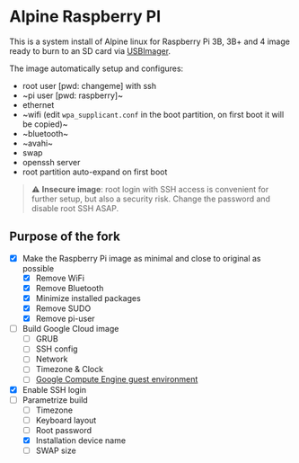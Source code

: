 # Alpine Raspberry PI

This is a system install of Alpine linux for Raspberry Pi 3B, 3B+ and 4 image ready to burn to an SD card via [USBImager](https://bztsrc.gitlab.io/usbimager/).

The image automatically setup and configures:

* root user [pwd: changeme] with ssh
* ~pi user [pwd: raspberry]~
* ethernet
* ~wifi (edit `wpa_supplicant.conf` in the boot partition, on first boot it will be copied)~
* ~bluetooth~
* ~avahi~
* swap
* openssh server
* root partition auto-expand on first boot

> :warning: **Insecure image**: root login with SSH access is convenient for further setup, but also a security risk. Change the password and disable root SSH ASAP.

## Purpose of the fork

- [x] Make the Raspberry Pi image as minimal and close to original as possible
  - [x] Remove WiFi
  - [x] Remove Bluetooth
  - [x] Minimize installed packages
  - [x] Remove SUDO
  - [x] Remove pi-user
- [ ] Build Google Cloud image
  - [ ] GRUB
  - [ ] SSH config
  - [ ] Network
  - [ ] Timezone & Clock
  - [ ] [Google Compute Engine guest environment](https://pypi.org/project/google-compute-engine/)
- [x] Enable SSH login
- [ ] Parametrize build
  - [ ] Timezone
  - [ ] Keyboard layout
  - [ ] Root password
  - [x] Installation device name
  - [ ] SWAP size